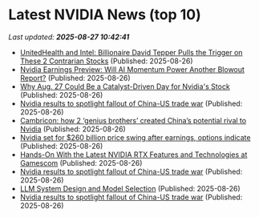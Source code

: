 # Latest NVIDIA News (top 10)
_Last updated: **2025-08-27 10:42:41**_

- [UnitedHealth and Intel: Billionaire David Tepper Pulls the Trigger on These 2 Contrarian Stocks](https://finance.yahoo.com/news/unitedhealth-intel-billionaire-david-tepper-102744485.html) (Published: 2025-08-26)
- [Nvidia Earnings Preview: Will AI Momentum Power Another Blowout Report?](https://www.forbes.com/sites/adamsarhan/2025/08/26/nvidia-earnings-preview-will-ai-momentum-power-another-blowout-report/) (Published: 2025-08-26)
- [Why Aug. 27 Could Be a Catalyst-Driven Day for Nvidia's Stock](https://biztoc.com/x/de2a6a9618af9c74) (Published: 2025-08-26)
- [Nvidia results to spotlight fallout of China-US trade war](https://biztoc.com/x/a23189180213d7e7) (Published: 2025-08-26)
- [Cambricon: how 2 ‘genius brothers’ created China’s potential rival to Nvidia](https://biztoc.com/x/c74b100fcbf39b3b) (Published: 2025-08-26)
- [Nvidia set for $260 billion price swing after earnings, options indicate](https://biztoc.com/x/dfd1cff4cbef73be) (Published: 2025-08-26)
- [Hands-On With the Latest NVIDIA RTX Features and Technologies at Gamescom](https://www.techpowerup.com/340223/hands-on-with-the-latest-nvidia-rtx-features-and-technologies-at-gamescom) (Published: 2025-08-26)
- [Nvidia results to spotlight fallout of China-US trade war](https://www.livemint.com/companies/company-results/nvidia-results-to-spotlight-fallout-of-china-us-trade-war-11756202943950.html) (Published: 2025-08-26)
- [LLM System Design and Model Selection](https://www.oreilly.com/radar/llm-system-design-and-model-selection/#BlogPosting) (Published: 2025-08-26)
- [Nvidia results to spotlight fallout of China-US trade war](https://consent.yahoo.com/v2/collectConsent?sessionId=1_cc-session_a410200e-845e-4779-b5fa-1bdd59f515a6) (Published: 2025-08-26)
